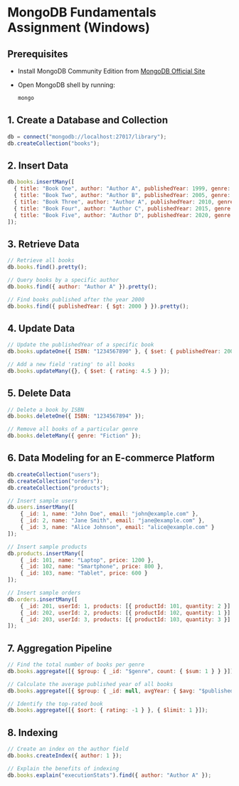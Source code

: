 # MongoDB Fundamentals Assignment (Windows)

## Prerequisites

- Install MongoDB Community Edition from [MongoDB Official Site](https://www.mongodb.com/try/download/community)

- Open MongoDB shell by running:
  ```sh
  mongo
  ```

## 1. Create a Database and Collection

```javascript
db = connect("mongodb://localhost:27017/library");
db.createCollection("books");
```

## 2. Insert Data

```javascript
db.books.insertMany([
  { title: "Book One", author: "Author A", publishedYear: 1999, genre: "Fiction", ISBN: "1234567890" },
  { title: "Book Two", author: "Author B", publishedYear: 2005, genre: "Non-Fiction", ISBN: "1234567891" },
  { title: "Book Three", author: "Author A", publishedYear: 2010, genre: "Fiction", ISBN: "1234567892" },
  { title: "Book Four", author: "Author C", publishedYear: 2015, genre: "Sci-Fi", ISBN: "1234567893" },
  { title: "Book Five", author: "Author D", publishedYear: 2020, genre: "Fiction", ISBN: "1234567894" }
]);
```

## 3. Retrieve Data

```javascript
// Retrieve all books
db.books.find().pretty();

// Query books by a specific author
db.books.find({ author: "Author A" }).pretty();

// Find books published after the year 2000
db.books.find({ publishedYear: { $gt: 2000 } }).pretty();
```

## 4. Update Data

```javascript
// Update the publishedYear of a specific book
db.books.updateOne({ ISBN: "1234567890" }, { $set: { publishedYear: 2001 } });

// Add a new field 'rating' to all books
db.books.updateMany({}, { $set: { rating: 4.5 } });
```

## 5. Delete Data

```javascript
// Delete a book by ISBN
db.books.deleteOne({ ISBN: "1234567894" });

// Remove all books of a particular genre
db.books.deleteMany({ genre: "Fiction" });
```

## 6. Data Modeling for an E-commerce Platform

```javascript
db.createCollection("users");
db.createCollection("orders");
db.createCollection("products");

// Insert sample users
db.users.insertMany([
    { _id: 1, name: "John Doe", email: "john@example.com" },
    { _id: 2, name: "Jane Smith", email: "jane@example.com" },
    { _id: 3, name: "Alice Johnson", email: "alice@example.com" }
]);

// Insert sample products
db.products.insertMany([
    { _id: 101, name: "Laptop", price: 1200 },
    { _id: 102, name: "Smartphone", price: 800 },
    { _id: 103, name: "Tablet", price: 600 }
]);

// Insert sample orders
db.orders.insertMany([
    { _id: 201, userId: 1, products: [{ productId: 101, quantity: 2 }] },
    { _id: 202, userId: 2, products: [{ productId: 102, quantity: 1 }] },
    { _id: 203, userId: 3, products: [{ productId: 103, quantity: 3 }] }
]);
```

## 7. Aggregation Pipeline

```javascript
// Find the total number of books per genre
db.books.aggregate([{ $group: { _id: "$genre", count: { $sum: 1 } } }]);

// Calculate the average published year of all books
db.books.aggregate([{ $group: { _id: null, avgYear: { $avg: "$publishedYear" } } }]);

// Identify the top-rated book
db.books.aggregate([{ $sort: { rating: -1 } }, { $limit: 1 }]);
```

## 8. Indexing

```javascript
// Create an index on the author field
db.books.createIndex({ author: 1 });

// Explain the benefits of indexing
db.books.explain("executionStats").find({ author: "Author A" });
```
